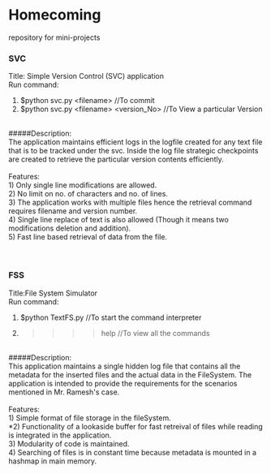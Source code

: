 # Homecoming
repository for mini-projects


### SVC
Title: Simple Version Control (SVC) application<br>
Run command: <br>
1) $python svc.py \<filename\> //To commit <br>
2) $python svc.py \<filename\> \<version_No\> //To View a particular Version <br>
<br>
#####Description:<br>
The application maintains efficient logs in the logfile created for any text file that is to be tracked under the svc. Inside the log file strategic checkpoints are created to retrieve the particular version contents efficiently.<br>
<br>
Features:<br>
1) Only single line modifications are allowed.<br>
2) No limit on no. of characters and no. of lines.<br>
3) The application works with multiple files hence the retrieval command requires filename and version number.<br>
4) Single line replace of text is also allowed (Though it means two modifications deletion and addition).<br>
5) Fast line based retrieval of data from the file.<br>
<br><br>


### FSS
Title:File System Simulator <br>
Run command: <br>
1) $python TextFS.py //To start the command interpreter <br>
2) >>>>help //To view all the commands <br>
<br>
#####Description:<br>
This application maintains a single hidden log file that contains all the metadata for the inserted files and the actual data in the FileSystem. The application is intended to provide the requirements for the scenarios mentioned in Mr. Ramesh's case.<br>
<br>
Features:<br>
1) Simple format of file storage in the fileSystem.<br>
*2) Functionality of a lookaside buffer for fast retreival of files while reading is integrated in the application.<br>
3) Modularity of code is maintained.<br>
4) Searching of files is in constant time because metadata is mounted in a hashmap in main memory. <br>
<br><br>

